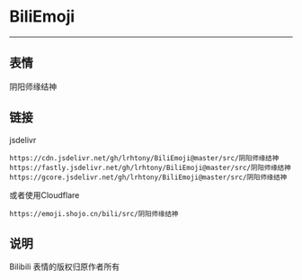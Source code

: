 # BiliEmoji
---
## 表情
阴阳师缘结神
## 链接
jsdelivr
```
https://cdn.jsdelivr.net/gh/lrhtony/BiliEmoji@master/src/阴阳师缘结神
https://fastly.jsdelivr.net/gh/lrhtony/BiliEmoji@master/src/阴阳师缘结神
https://gcore.jsdelivr.net/gh/lrhtony/BiliEmoji@master/src/阴阳师缘结神
```
或者使用Cloudflare
```
https://emoji.shojo.cn/bili/src/阴阳师缘结神
```
## 说明
Bilibili 表情的版权归原作者所有
